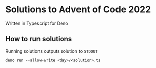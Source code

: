 # Solutions to Advent of Code 2022
Written in Typescript for Deno

## How to run solutions
Running solutions outputs solution to `STDOUT`
```
deno run --allow-write <day>/<solution>.ts
```
